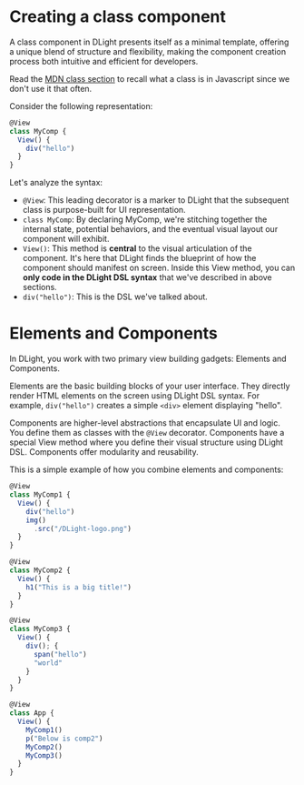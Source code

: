# Creating a class component
A class component in DLight presents itself as a minimal template, offering a unique blend of structure and flexibility, making the component creation process both intuitive and efficient for developers.

Read the [MDN class section](https://developer.mozilla.org/en-US/docs/Web/JavaScript/Reference/Classes) to recall what a class is in Javascript since we don't use it that often.

Consider the following representation:
```js
@View
class MyComp {
  View() {
    div("hello")
  }
}
```
Let's analyze the syntax:
* `@View`: This leading decorator is a marker to DLight that the subsequent class is purpose-built for UI representation.
* `class MyComp`: By declaring MyComp, we're stitching together the internal state, potential behaviors, and the eventual visual layout our component will exhibit.
* `View()`: This method is **central** to the visual articulation of the component. It's here that DLight finds the blueprint of how the component should manifest on screen. Inside this View method, you can **only code in the DLight DSL syntax** that we've described in above sections. 
* `div("hello")`: This is the DSL we've talked about.

# Elements and Components
In DLight, you work with two primary view building gadgets: Elements and Components.

Elements are the basic building blocks of your user interface. They directly render HTML elements on the screen using DLight DSL syntax. For example, `div("hello")` creates a simple `<div>` element displaying "hello".

Components are higher-level abstractions that encapsulate UI and logic. You define them as classes with the `@View` decorator. Components have a special View method where you define their visual structure using DLight DSL. Components offer modularity and reusability.

This is a simple example of how you combine elements and components:
```js
@View
class MyComp1 {
  View() {
    div("hello")
    img()
      .src("/DLight-logo.png")
  }
}

@View
class MyComp2 {
  View() {
    h1("This is a big title!")
  }
}

@View
class MyComp3 {
  View() {
    div(); {
      span("hello")
      "world"
    }
  }
}

@View
class App {
  View() {
    MyComp1()
    p("Below is comp2")
    MyComp2()
    MyComp3()
  }
}

```

